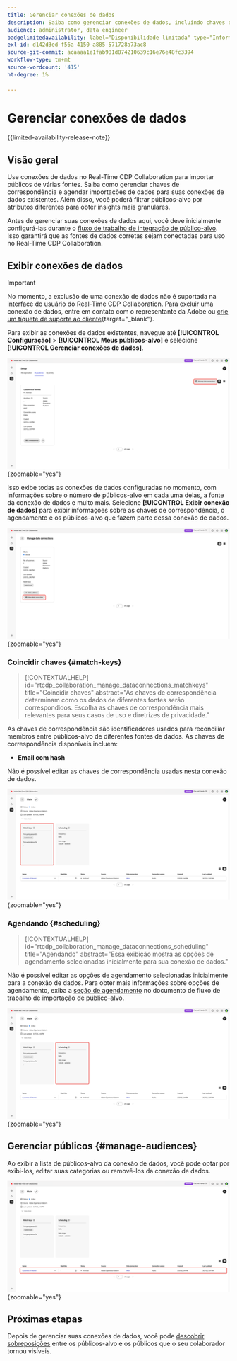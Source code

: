 ```yaml
---
title: Gerenciar conexões de dados
description: Saiba como gerenciar conexões de dados, incluindo chaves de correspondência, agendamento, casos de uso e filtragem de público-alvo no Real-Time CDP Collaboration
audience: administrator, data engineer
badgelimitedavailability: label="Disponibilidade limitada" type="Informative" url="https://helpx.adobe.com/legal/product-descriptions/real-time-customer-data-platform-collaboration.html newtab=true"
exl-id: d142d3ed-f56a-4150-a885-571728a73ac8
source-git-commit: acaaaa1e1fab981d874210639c16e76e48fc3394
workflow-type: tm+mt
source-wordcount: '415'
ht-degree: 1%

---
```


# Gerenciar conexões de dados

{{limited-availability-release-note}}

## Visão geral

Use conexões de dados no Real-Time CDP Collaboration para importar públicos de várias fontes. Saiba como gerenciar chaves de correspondência e agendar importações de dados para suas conexões de dados existentes. Além disso, você poderá filtrar públicos-alvo por atributos diferentes para obter insights mais granulares.

Antes de gerenciar suas conexões de dados aqui, você deve inicialmente configurá-las durante o [fluxo de trabalho de integração de público-alvo](./onboard-audiences.md). Isso garantirá que as fontes de dados corretas sejam conectadas para uso no Real-Time CDP Collaboration.

## Exibir conexões de dados

>[!IMPORTANT]
>
>No momento, a exclusão de uma conexão de dados não é suportada na interface do usuário do Real-Time CDP Collaboration. Para excluir uma conexão de dados, entre em contato com o representante da Adobe ou [crie um tíquete de suporte ao cliente](https://experienceleague.adobe.com/home?lang=en&amp;support-tab=open-ticket#support){target="_blank"}.

Para exibir as conexões de dados existentes, navegue até **[!UICONTROL Configuração]** > **[!UICONTROL Meus públicos-alvo]** e selecione **[!UICONTROL Gerenciar conexões de dados]**.

![Espaço de trabalho de Instalação com Gerenciar conexões de dados realçado.](/help/assets/setup/manage-data-connection/manage-data-connection-highlighted.png){zoomable="yes"}

Isso exibe todas as conexões de dados configuradas no momento, com informações sobre o número de públicos-alvo em cada uma delas, a fonte da conexão de dados e muito mais. Selecione **[!UICONTROL Exibir conexão de dados]** para exibir informações sobre as chaves de correspondência, o agendamento e os públicos-alvo que fazem parte dessa conexão de dados.

![Gerenciar espaço de trabalho de conexões de dados com uma conexão Exibir conexões de dados realçadas. ](/help/assets/setup/manage-data-connection/view-data-connection-highlighted.png){zoomable="yes"}

### Coincidir chaves {#match-keys}

>[!CONTEXTUALHELP]
>id="rtcdp_collaboration_manage_dataconnections_matchkeys"
>title="Coincidir chaves"
>abstract="As chaves de correspondência determinam como os dados de diferentes fontes serão correspondidos. Escolha as chaves de correspondência mais relevantes para seus casos de uso e diretrizes de privacidade."

As chaves de correspondência são identificadores usados para reconciliar membros entre públicos-alvo de diferentes fontes de dados. As chaves de correspondência disponíveis incluem:

- **Email com hash**

Não é possível editar as chaves de correspondência usadas nesta conexão de dados.

![Um espaço de trabalho de conexões de dados com a seção Corresponder chaves realçada.](/help/assets/setup/manage-data-connection/view-data-connection-match-keys.png){zoomable="yes"}

### Agendando {#scheduling}

>[!CONTEXTUALHELP]
>id="rtcdp_collaboration_manage_dataconnections_scheduling"
>title="Agendando"
>abstract="Essa exibição mostra as opções de agendamento selecionadas inicialmente para sua conexão de dados."

Não é possível editar as opções de agendamento selecionadas inicialmente para a conexão de dados. Para obter mais informações sobre opções de agendamento, exiba a [seção de agendamento](/help/guide/setup/onboard-audiences.md#schedule) no documento de fluxo de trabalho de importação de público-alvo.

![Um espaço de trabalho de conexões de dados com a seção Agendamento realçada.](/help/assets/setup/manage-data-connection/view-data-connection-scheduling.png){zoomable="yes"}

## Gerenciar públicos {#manage-audiences}

Ao exibir a lista de públicos-alvo da conexão de dados, você pode optar por exibi-los, editar suas categorias ou removê-los da conexão de dados.

![Um espaço de trabalho de conexões de dados com os públicos-alvo realçados.](/help/assets/setup/manage-data-connection/view-data-connection-manage-audiences.png){zoomable="yes"}

## Próximas etapas

Depois de gerenciar suas conexões de dados, você pode [descobrir sobreposições](/help/guide/collaborate/discover.md) entre os públicos-alvo e os públicos que o seu colaborador tornou visíveis.

